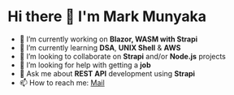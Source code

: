 # Hi there 👋 I'm Mark Munyaka

- 🔭 I’m currently working on **Blazor, WASM with Strapi**
- 🌱 I’m currently learning **DSA**, **UNIX Shell** & **AWS**
- 👯 I’m looking to collaborate on **Strapi** and/or **Node.js** projects
- 🤔 I’m looking for help with getting a **job**
- 💬 Ask me about **REST API** development using **Strapi**
- 📫 How to reach me: [Mail](mailto:markmunyaka@gmail.com)


